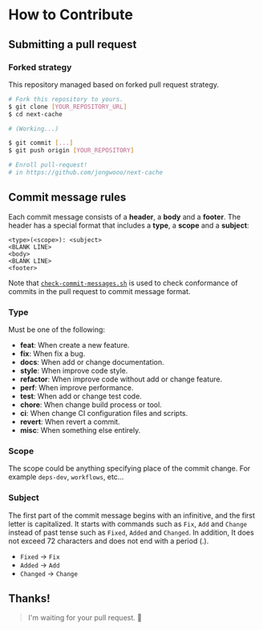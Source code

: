 # How to Contribute

## Submitting a pull request

### Forked strategy

This repository managed based on forked pull request strategy.

```sh
# Fork this repository to yours.
$ git clone [YOUR_REPOSITORY_URL]
$ cd next-cache

# (Working...)

$ git commit [...]
$ git push origin [YOUR_REPOSITORY]

# Enroll pull-request!
# in https://github.com/jongwooo/next-cache
```

## Commit message rules

Each commit message consists of a **header**, a **body** and a **footer**. 
The header has a special format that includes a **type**, a **scope** and a **subject**:

```
<type>(<scope>): <subject>
<BLANK LINE>
<body>
<BLANK LINE>
<footer>
```

Note that [`check-commit-messages.sh`](/.github/scripts/check-commit-messages.sh) is
used to check conformance of commits in the pull request to commit message
format.

### Type

Must be one of the following:

- **feat**: When create a new feature.
- **fix**: When fix a bug.
- **docs**: When add or change documentation.
- **style**: When improve code style.
- **refactor**: When improve code without add or change feature.
- **perf**: When improve performance.
- **test**: When add or change test code.
- **chore**: When change build process or tool.
- **ci**: When change CI configuration files and scripts.
- **revert**: When revert a commit.
- **misc**: When something else entirely.

### Scope

The scope could be anything specifying place of the commit change. 
For example `deps-dev`, `workflows`, etc...

### Subject

The first part of the commit message begins with an infinitive, and the first letter is capitalized. 
It starts with commands such as `Fix`, `Add` and `Change` instead of past tense such as `Fixed`, `Added` 
and `Changed`. In addition, It does not exceed 72 characters and does not end with a period (.).

-   `Fixed` -> `Fix`
-   `Added` -> `Add`
-   `Changed` -> `Change`

## Thanks!

> I'm waiting for your pull request. :pray:
